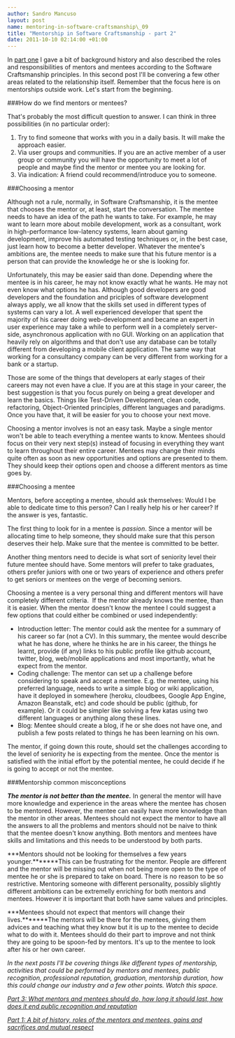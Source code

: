```yaml
---
author: Sandro Mancuso
layout: post
name: mentoring-in-software-craftsmanship\_09
title: "Mentorship in Software Craftsmanship - part 2"
date: 2011-10-10 02:14:00 +01:00
---
```


In [part one](/2011/10/05/mentoring-in-software-craftsmanship/) I
gave a bit of background history and also described the roles and
responsibilities of mentors and mentees according to the Software
Craftsmanship principles. In this second post I'll be convering a few
other areas related to the relationship itself. Remember that the focus
here is on mentorships outside work. Let's start from the beginning.

###How do we find mentors or mentees?

That's probably the most difficult question to answer. I can think in
three possibilities (in no particular order):


1.  Try to find someone that works with you in a daily basis. It will
    make the approach easier.
2.  Via user groups and communities. If you are an active member of a
    user group or community you will have the opportunity to meet a lot
    of people and maybe find the mentor or mentee you are looking for.
3.  Via indication: A friend could recommend/introduce you to someone. 


###Choosing a mentor


Although not a rule, normally, in Software Craftsmanship, it is the
mentee that chooses the mentor or, at least, start the conversation. The
mentee needs to have an idea of the path he wants to take. For example,
he may want to learn more about mobile development, work as a
consultant, work in high-performance low-latency systems, learn about
gaming development, improve his automated testing techniques or, in the
best case, just learn how to become a better developer. Whatever the
mentee's ambitions are, the mentee needs to make sure that his future
mentor is a person that can provide the knowledge he or she is looking
for.



Unfortunately, this may be easier said than done. Depending where the
mentee is in his career, he may not know exactly what he wants. He may
not even know what options he has. Although good developers are good
developers and the foundation and priciples of software development
always apply, we all know that the skills set used in different types of
systems can vary a lot. A well experienced developer that spent the
majority of his career doing web-development and became an expert in
user experience may take a while to perform well in a completely
server-side, asynchronous application with no GUI. Working on an
application that heavily rely on algorithms and that don't use any
database can be totally different from developing a mobile client
application. The same way that working for a consultancy company can be
very different from working for a bank or a startup.


Those are some of the things that developers at early stages of their
careers may not even have a clue. If you are at this stage in your
career, the best suggestion is that you focus purely on being a great
developer and learn the basics. Things like Test-Driven Development,
clean code, refactoring, Object-Oriented principles, different languages
and paradigms. Once you have that, it will be easier for you to choose
your next move.


Choosing a mentor involves is not an easy task. Maybe a single mentor
won't be able to teach everything a mentee wants to know. Mentees should
focus on their very next step(s) instead of focusing in everything they
want to learn throughout their entire career. Mentees may change their
minds quite often as soon as new opportunities and options are presented
to them. They should keep their options open and choose a different
mentors as time goes by.  

###Choosing a mentee


Mentors, before accepting a mentee, should ask themselves: Would I be
able to dedicate time to this person? Can I really help his or her
career? If the answer is yes, fantastic.


The first thing to look for in a mentee is *passion*. Since a mentor
will be allocating time to help someone, they should make sure that this
person deserves their help. Make sure that the mentee is committed to be
better.


Another thing mentors need to decide is what sort of seniority level
their future mentee should have. Some mentors will prefer to take
graduates, others prefer juniors with one or two years of experience and
others prefer to get seniors or mentees on the verge of becoming
seniors.


Choosing a mentee is a very personal thing and different mentors will
have completely different criteria.  If the mentor already knows the
mentee, than it is easier. When the mentor doesn't know the mentee I
could suggest a few options that could either be combined or used
independently:


-   Introduction letter: The mentor could ask the mentee for a summary
    of his career so far (not a CV). In this summary, the mentee would
    describe what he has done, where he thinks he are in his career, the
    things he learnt, provide (if any) links to his public profile like
    github account, twitter, blog, web/mobile applications and most
    importantly, what he expect from the mentor.
-   Coding challenge: The mentor can set up a challenge before
    considering to speak and accept a mentee. E.g. the mentee, using his
    preferred language, needs to write a simple blog or wiki
    application, have it deployed in somewhere (heroku, cloudbees,
    Google App Engine, Amazon Beanstalk, etc) and code should be public
    (github, for example). Or it could be simpler like solving a few
    katas using two different languages or anything along these lines.
-   Blog: Mentee should create a blog, if he or she does not have one,
    and publish a few posts related to things he has been learning on
    his own. 


The mentor, if going down this route, should set the challenges
according to the level of seniority he is expecting from the
mentee. Once the mentor is satisfied with the initial effort by the
potential mentee, he could decide if he is going to accept or not the
mentee.


###Mentorship common misconceptions


***The mentor is not better than the mentee.*** In general the mentor
will have more knowledge and experience in the areas where the mentee
has chosen to be mentored. However, the mentee can easily have more
knowledge than the mentor in other areas. Mentees should not expect the
mentor to have all the answers to all the problems and mentors should
not be naive to think that the mentee doesn't know anything. Both
mentors and mentees have skills and limitations and this needs to be
understood by both parts.



***Mentors should not be looking for themselves a few years
younger.*******This can be frustrating for the mentor. People are
different and the mentor will be missing out when not being more open to
the type of mentee he or she is prepared to take on board. There is no
reason to be so restrictive. Mentoring someone with different
personality, possibly slightly different ambitions can be extremelly
enriching for both mentors and mentees. However it is important that
both have same values and principles.



***Mentees should not expect that mentors will change their
lives.*******The mentors will be there for the mentees, giving them
advices and teaching what they know but it is up to the mentee to decide
what to do with it. Mentees should do their part to improve and not
think they are going to be spoon-fed by mentors. It's up to the mentee
to look after his or her own career. 



*In the next posts I'll be covering things like different types of
mentorship, activities that could be performed by mentors and mentees,
public recognition, professional reputation, graduation, mentorship
duration, how this could change our industry and a few other points.
Watch this space.*


*[Part 3: What mentors and mentees should do, how long it should last,
how does it end public recognition and
reputation](/2011/10/28/mentorship-in-software-craftsmanship/)*

*[Part 1: A bit of history, roles of the mentors and mentees, gains and
sacrifices and mutual
respect](/2011/10/05/mentoring-in-software-craftsmanship/)*
